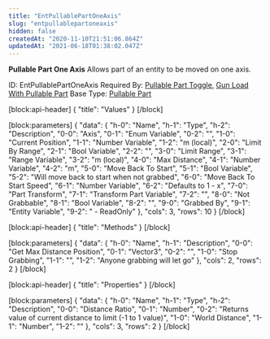 ```yaml
---
title: "EntPullablePartOneAxis"
slug: "entpullablepartoneaxis"
hidden: false
createdAt: "2020-11-10T21:51:06.864Z"
updatedAt: "2021-06-18T01:38:02.047Z"
---
```

**Pullable Part One Axis**
Allows part of an entity to be moved on one axis.

ID: EntPullablePartOneAxis
Required By: [Pullable Part Toggle](doc:entpullableparttoggle), [Gun Load With Pullable Part](doc:entgunloadwithpullablepart)
Base Type: [Pullable Part](doc:entpullablepart)

[block:api-header]
{
  "title": "Values"
}
[/block]

[block:parameters]
{
  "data": {
    "h-0": "Name",
    "h-1": "Type",
    "h-2": "Description",
    "0-0": "Axis",
    "0-1": "Enum Variable<MB Axis>",
    "0-2": "",
    "1-0": "Current Position",
    "1-1": "Number Variable",
    "1-2": "m (local)",
    "2-0": "Limit By Range",
    "2-1": "Bool Variable",
    "2-2": "",
    "3-0": "Limit Range",
    "3-1": "Range Variable",
    "3-2": "m (local)",
    "4-0": "Max Distance",
    "4-1": "Number Variable",
    "4-2": "m",
    "5-0": "Move Back To Start",
    "5-1": "Bool Variable",
    "5-2": "Will move back to start when not grabbed",
    "6-0": "Move Back To Start Speed",
    "6-1": "Number Variable",
    "6-2": "Defaults to 1 - x",
    "7-0": "Part Transform",
    "7-1": "Transform Part Variable",
    "7-2": "",
    "8-0": "Not Grabbable",
    "8-1": "Bool Variable",
    "8-2": "",
    "9-0": "Grabbed By",
    "9-1": "Entity Variable",
    "9-2": " - ReadOnly"
  },
  "cols": 3,
  "rows": 10
}
[/block]

[block:api-header]
{
  "title": "Methods"
}
[/block]

[block:parameters]
{
  "data": {
    "h-0": "Name",
    "h-1": "Description",
    "0-0": "Get Max Distance Position",
    "0-1": "Vector3",
    "0-2": "",
    "1-0": "Stop Grabbing",
    "1-1": "",
    "1-2": "Anyone grabbing will let go"
  },
  "cols": 2,
  "rows": 2
}
[/block]

[block:api-header]
{
  "title": "Properties"
}
[/block]

[block:parameters]
{
  "data": {
    "h-0": "Name",
    "h-1": "Type",
    "h-2": "Description",
    "0-0": "Distance Ratio",
    "0-1": "Number",
    "0-2": "Returns value of current distance to limit (-1 to 1 value)",
    "1-0": "World Distance",
    "1-1": "Number",
    "1-2": ""
  },
  "cols": 3,
  "rows": 2
}
[/block]